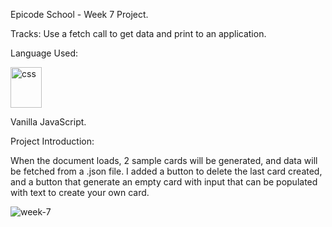 Epicode School - Week 7 Project.

Tracks: Use a fetch call to get data and print to an application.

Language Used: 
<p><img src="https://i.imgur.com/o7e7431.png" alt="css" width="50px" height="65px"></p>
Vanilla JavaScript.

Project Introduction:

When the document loads, 2 sample cards will be generated, and data will be fetched from a .json file.
I added a button to delete the last card created, and a button that generate an empty card with input that can be populated with text to create your own card.

![week-7](https://user-images.githubusercontent.com/77717069/175111272-31884a0e-0ced-4e9e-82cf-4ec2550bf275.gif)

